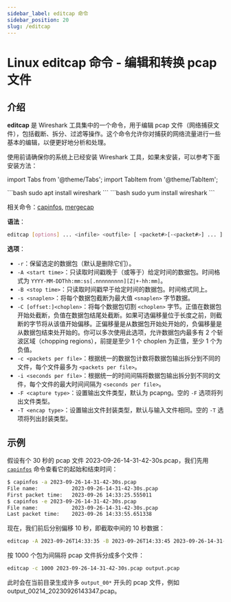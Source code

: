 ```yaml
---
sidebar_label: editcap 命令
sidebar_position: 20
slug: /editcap
---
```


# Linux editcap 命令 - 编辑和转换 pcap 文件



## 介绍

**editcap** 是 Wireshark 工具集中的一个命令，用于编辑 pcap 文件（网络捕获文件），包括截断、拆分、过滤等操作。这个命令允许你对捕获的网络流量进行一些基本的编辑，以便更好地分析和处理。

使用前请确保你的系统上已经安装 Wireshark 工具，如果未安装，可以参考下面安装方法：

import Tabs from '@theme/Tabs';
import TabItem from '@theme/TabItem';

<Tabs>
  <TabItem value="apt" label="Ubuntu" default>
    ```bash
    sudo apt install wireshark
    ```
  </TabItem>
  <TabItem value="yum" label="CentOS/RHEL">
    ```bash
    sudo yum install wireshark
    ```
  </TabItem>
</Tabs>

相关命令：[capinfos](/linux-command/capinfos/), [mergecap](/linux-command/mergecap/)

**语法**：

```bash
editcap [options] ... <infile> <outfile> [ <packet#>[-<packet#>] ... ]
```

**选项**：

- `-r`：保留选定的数据包（默认是删除它们）。
- `-A <start time>`：只读取时间戳晚于（或等于）给定时间的数据包。时间格式为 `YYYY-MM-DDThh:mm:ss[.nnnnnnnnn][Z|+-hh:mm]`。
- `-B <stop time>`：只读取时间戳早于给定时间的数据包。时间格式同上。
- `-s <snaplen>`：将每个数据包截断为最大值 `<snaplen>` 字节数据。
- `-C [offset:]<choplen>`：将每个数据包切割 `<choplen>` 字节。正值在数据包开始处截断，负值在数据包结尾处截断。如果可选偏移量位于长度之前，则截断的字节将从该值开始偏移。正偏移量是从数据包开始处开始的，负偏移量是从数据包结束处开始的。你可以多次使用此选项，允许数据包内最多有 2 个斩波区域（chopping regions），前提是至少 1 个 choplen 为正值，至少 1 个为负值。
- `-c <packets per file>`：根据统一的数据包计数将数据包输出拆分到不同的文件，每个文件最多为 `<packets per file>`。
- `-i <seconds per file>`：根据统一的时间间隔将数据包输出拆分到不同的文件，每个文件的最大时间间隔为 `<seconds per file>`。
- `-F <capture type>`：设置输出文件类型，默认为 pcapng。空的 `-F` 选项将列出文件类型。
- `-T <encap type>`：设置输出文件封装类型，默认与输入文件相同。空的 `-T` 选项将列出封装类型。



## 示例

假设有个 30 秒的 pcap 文件 2023-09-26-14-31-42-30s.pcap，我们先用 [`capinfos`](/linux-command/capinfos/) 命令查看它的起始和结束时间：

```bash showLineNumbers {3,6}
$ capinfos -a 2023-09-26-14-31-42-30s.pcap
File name:           2023-09-26-14-31-42-30s.pcap
First packet time:   2023-09-26 14:33:25.555011
$ capinfos -e 2023-09-26-14-31-42-30s.pcap
File name:           2023-09-26-14-31-42-30s.pcap
Last packet time:    2023-09-26 14:33:55.651338
```

现在，我们前后分别偏移 10 秒，即截取中间的 10 秒数据：

```bash
editcap -A 2023-09-26T14:33:35 -B 2023-09-26T14:33:45 2023-09-26-14-31-42-30s.pcap 2023-09-26-14-31-42-10s.pcap
```

按 1000 个包为间隔将 pcap 文件拆分成多个文件：

```bash
editcap -c 1000 2023-09-26-14-31-42-30s.pcap output.pcap
```

此时会在当前目录生成许多 `output_00*` 开头的 pcap 文件，例如 output_00214_20230926143347.pcap。

